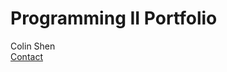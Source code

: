 # Programming II Portfolio
Colin Shen</br>
<a href="mailto:colin.m.shen@gmail.com">Contact</a><br> 
